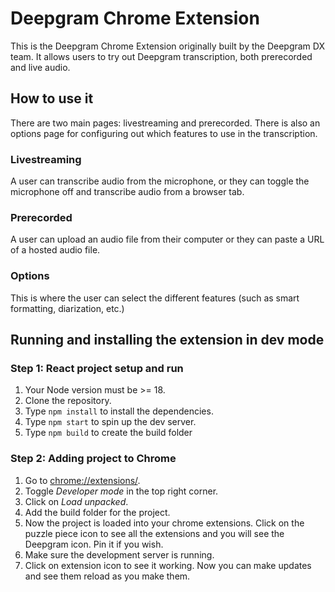 # Deepgram Chrome Extension

This is the Deepgram Chrome Extension originally built by the Deepgram DX team. It allows users to try out Deepgram transcription, both prerecorded and live audio.

## How to use it

There are two main pages: livestreaming and prerecorded. There is also an options page for configuring out which features to use in the transcription.

### Livestreaming

A user can transcribe audio from the microphone, or they can toggle the microphone off and transcribe audio from a browser tab.

### Prerecorded

A user can upload an audio file from their computer or they can paste a URL of a hosted audio file.

### Options

This is where the user can select the different features (such as smart formatting, diarization, etc.)

## Running and installing the extension in dev mode

### Step 1: React project setup and run

1. Your Node version must be >= 18.
2. Clone the repository.
3. Type `npm install` to install the dependencies.
4. Type `npm start` to spin up the dev server.
5. Type `npm build` to create the build folder

### Step 2: Adding project to Chrome

1. Go to [chrome://extensions/](chrome://extensions/).
2. Toggle _Developer mode_ in the top right corner.
3. Click on _Load unpacked_.
4. Add the build folder for the project.
5. Now the project is loaded into your chrome extensions. Click on the puzzle piece icon to see all the extensions and you will see the Deepgram icon. Pin it if you wish.
6. Make sure the development server is running.
7. Click on extension icon to see it working. Now you can make updates and see them reload as you make them.
